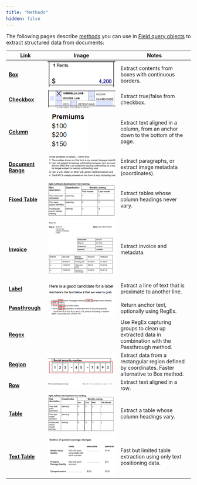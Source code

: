 ```yaml
---
title: "Methods"
hidden: false
---
```

The following pages describe [methods](doc:method-object) you can use in  [Field query objects](doc:field-query-object)  to extract structured data from documents:



| Link                                     | Image                                                        | Notes                                                        |
| ---------------------------------------- | ------------------------------------------------------------ | ------------------------------------------------------------ |
| **[Box](doc:box)**                       | ![](https://raw.githubusercontent.com/sensible-hq/sensible-docs/main/readme-sync/assets/v0/images/thumbnail_box.png) | Extract contents from boxes with continuous borders.         |
| **[Checkbox](doc:checkbox)**             | ![](https://raw.githubusercontent.com/sensible-hq/sensible-docs/main/readme-sync/assets/v0/images/thumbnail_checkbox.png) | Extract true/false from checkbox.                            |
| **[Column](doc:column)**                 | ![](https://raw.githubusercontent.com/sensible-hq/sensible-docs/main/readme-sync/assets/v0/images/thumbnail_column.png) | Extract text aligned in a column, from an anchor down to the bottom of the page. |
| **[Document Range](doc:document-range)** | ![](https://raw.githubusercontent.com/sensible-hq/sensible-docs/main/readme-sync/assets/v0/images/thumbnail_document_range.png) | Extract paragraphs, or extract image metadata (coordinates). |
| **[Fixed Table](doc:fixed-table)**       | ![](https://raw.githubusercontent.com/sensible-hq/sensible-docs/main/readme-sync/assets/v0/images/thumbnail_fixed_table.png) | Extract tables whose column headings never vary.             |
| **[Invoice](doc:invoice)**               | ![](https://raw.githubusercontent.com/sensible-hq/sensible-docs/main/readme-sync/assets/v0/images/thumbnail_invoice.png) | Extract invoice and metadata.                                |
| **[Label](doc:label)**                   | ![](https://raw.githubusercontent.com/sensible-hq/sensible-docs/main/readme-sync/assets/v0/images/thumbnail_label.png) | Extract a line of text that is proximate to another line.    |
| **[Passthrough](doc:passthrough)**       | ![](https://raw.githubusercontent.com/sensible-hq/sensible-docs/main/readme-sync/assets/v0/images/thumbnail_passthrough_and_regex.png) | Return anchor text, optionally using RegEx.                  |
| **[Regex](doc:regex)**                   |                                                              | Use RegEx capturing groups to clean up extracted data in combination with the Passthrough method. |
| **[Region](doc:region)**                 | ![](https://raw.githubusercontent.com/sensible-hq/sensible-docs/main/readme-sync/assets/v0/images/thumbnail_region.png) | Extract data from a rectangular region defined by coordinates. Faster alternative to Box method. |
| **[Row](doc:row)**                       | ![](https://raw.githubusercontent.com/sensible-hq/sensible-docs/main/readme-sync/assets/v0/images/thumbnail_row.png) | Extract text aligned in a row.                               |
| **[Table](doc:table)**                   | ![](https://raw.githubusercontent.com/sensible-hq/sensible-docs/main/readme-sync/assets/v0/images/thumbnail_table.png) | Extract a table whose column headings vary.                  |
| **[Text Table](doc:text-table)**         | ![](https://raw.githubusercontent.com/sensible-hq/sensible-docs/main/readme-sync/assets/v0/images/thumbnail_text_table.png) | Fast but limited table extraction using only text positioning data. |

